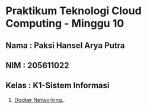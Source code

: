 Praktikum Teknologi Cloud Computing - Minggu 10
=====================

Nama : Paksi Hansel Arya Putra
--------
NIM : 205611022
--------
Kelas  : K1-Sistem Informasi
--------

1. [Docker Networking.](https://github.com/paksihansel/tekn-cloud-computing/blob/master/minggu-10/dockernetwork.md).

